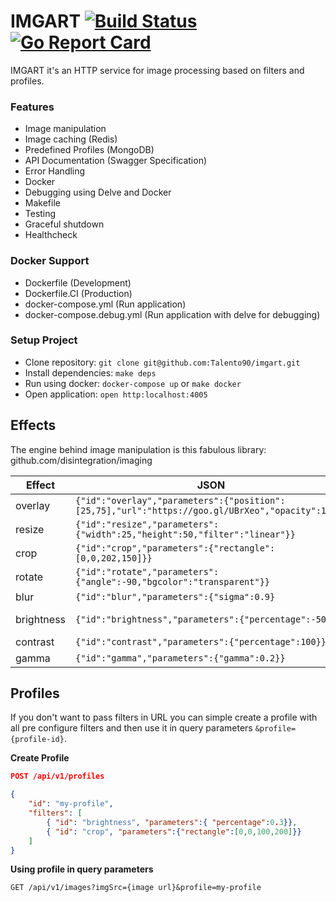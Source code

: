 # IMGART [![Build Status](https://travis-ci.org/Talento90/imgart.svg?branch=master)](https://travis-ci.org/Talento90/imgart) [![Go Report Card](https://goreportcard.com/badge/github.com/Talento90/imgart)](https://goreportcard.com/report/github.com/Talento90/imgart)


IMGART it's an HTTP service for image processing based on filters and profiles.

### Features
- Image manipulation
- Image caching (Redis)
- Predefined Profiles (MongoDB)
- API Documentation (Swagger Specification)
- Error Handling
- Docker
- Debugging using Delve and Docker
- Makefile
- Testing
- Graceful shutdown
- Healthcheck

### Docker Support
- Dockerfile (Development)
- Dockerfile.CI (Production)
- docker-compose.yml (Run application)
- docker-compose.debug.yml (Run application with delve for debugging)


### Setup Project
- Clone repository: `git clone git@github.com:Talento90/imgart.git`
- Install dependencies: `make deps`
- Run using docker: `docker-compose up` or `make docker`
- Open application: `open http:localhost:4005`

## Effects

The engine behind image manipulation is this fabulous library: github.com/disintegration/imaging


|Effect     |JSON                     													  	|Result  	|
|-----------|-------------------------------------------------------------------------------|-----------|
|overlay    |`{"id":"overlay","parameters":{"position":[25,75],"url":"https://goo.gl/UBrXeo","opacity":100}}`|![overlay](https://imgart.herokuapp.com/api/v1/images?imgSrc=https://raw.githubusercontent.com/Talento90/imgart/master/assets/gopher.png&filters=%5B%7B%22id%22:%22overlay%22,%22parameters%22:%7B%22position%22:%5B25,75%5D,%22url%22:%22https://raw.githubusercontent.com/Talento90/imgart/master/assets/mustache.png%22,%22opacity%22:100%7D%7D%5D)|
|resize     |`{"id":"resize","parameters":{"width":25,"height":50,"filter":"linear"}}`  	|![resize](https://imgart.herokuapp.com/api/v1/images?imgSrc=https://raw.githubusercontent.com/Talento90/imgart/master/assets/gopher.png&filters=[{"id":"resize","parameters":{"width":25,"height":50,"filter":"linear"}}])|
|crop    	|`{"id":"crop","parameters":{"rectangle":[0,0,202,150]}}`                     	|![crop](https://imgart.herokuapp.com/api/v1/images?imgSrc=https://raw.githubusercontent.com/Talento90/imgart/master/assets/gopher.png&filters=[{%22id%22:%22crop%22,%22parameters%22:{%22rectangle%22:[0,0,202,150]}}])|
|rotate    	|`{"id":"rotate","parameters":{"angle":-90,"bgcolor":"transparent"}}`         	|![rotate](https://imgart.herokuapp.com/api/v1/images?imgSrc=https://raw.githubusercontent.com/Talento90/imgart/master/assets/gopher.png&filters=[{"id":"rotate","parameters":{"angle":-90,"bgcolor":"transparent"}}])|
|blur    	|`{"id":"blur","parameters":{"sigma":0.9}`         							  	|![blur](https://imgart.herokuapp.com/api/v1/images?imgSrc=https://raw.githubusercontent.com/Talento90/imgart/master/assets/gopher.png&filters=[{%22id%22:%22blur%22,%22parameters%22:{%22sigma%22:0.9}}])|
|brightness |`{"id":"brightness","parameters":{"percentage":-50}}`         					|![brightness](https://imgart.herokuapp.com/api/v1/images?imgSrc=https://raw.githubusercontent.com/Talento90/imgart/master/assets/gopher.png&filters=[{"id":"brightness","parameters":{"percentage":-50}}])|
|contrast   |`{"id":"contrast","parameters":{"percentage":100}}`         					|![contrast](https://imgart.herokuapp.com/api/v1/images?imgSrc=https://raw.githubusercontent.com/Talento90/imgart/master/assets/gopher.png&filters=[{%22id%22:%22contrast%22,%22parameters%22:{%22percentage%22:100}}])|
|gamma    	|`{"id":"gamma","parameters":{"gamma":0.2}}`         							|![gamma](https://imgart.herokuapp.com/api/v1/images?imgSrc=https://raw.githubusercontent.com/Talento90/imgart/master/assets/gopher.png&filters=[{%22id%22:%22gamma%22,%22parameters%22:{%22gamma%22:0.2}}])|
		

## Profiles

If you don't want to pass filters in URL you can simple create a profile with all pre configure filters and then use it in query parameters `&profile={profile-id}`.


**Create Profile**
```json
POST /api/v1/profiles

{
    "id": "my-profile",
    "filters": [
        { "id": "brightness", "parameters":{ "percentage":0.3}},
        { "id": "crop", "parameters":{"rectangle":[0,0,100,200]}}
    ]
}
```

**Using profile in query parameters**

`GET /api/v1/images?imgSrc={image url}&profile=my-profile`